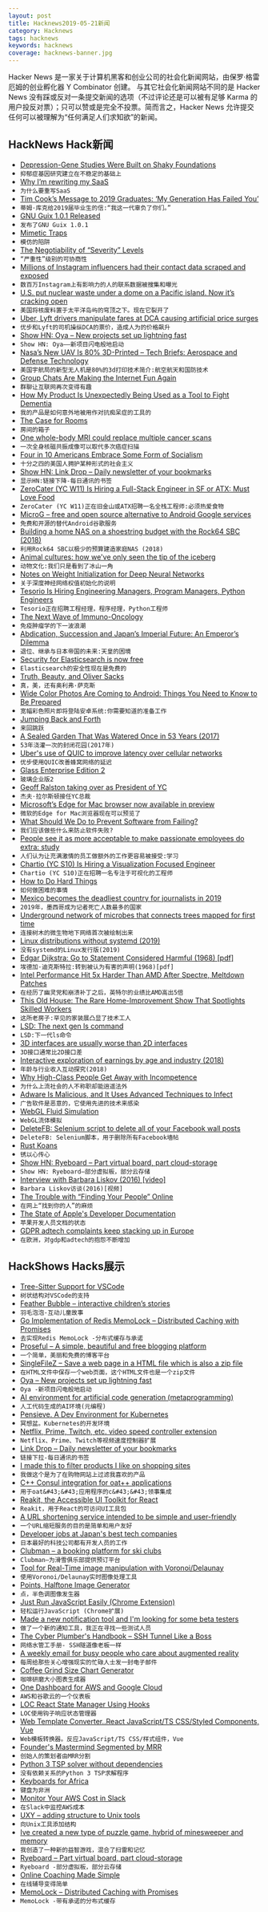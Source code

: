 ```yaml
---
layout: post
title: Hacknews2019-05-21新闻
category: Hacknews
tags: hacknews
keywords: hacknews
coverage: hacknews-banner.jpg
---
```


Hacker News 是一家关于计算机黑客和创业公司的社会化新闻网站，由保罗·格雷厄姆的创业孵化器 Y Combinator 创建。
与其它社会化新闻网站不同的是 Hacker News 没有踩或反对一条提交新闻的选项（不过评论还是可以被有足够 Karma 的用户投反对票）；只可以赞或是完全不投票。简而言之，Hacker News 允许提交任何可以被理解为“任何满足人们求知欲”的新闻。

## HackNews Hack新闻


- [Depression-Gene Studies Were Built on Shaky Foundations](https://www.theatlantic.com/science/archive/2019/05/waste-1000-studies/589684/)
- `抑郁症基因研究建立在不稳定的基础上`
- [Why I’m rewriting my SaaS](https://medium.com/hostifi/hostifi-2-0-why-im-completely-rewriting-my-5-735-mrr-saas-d2744734b42e)
- `为什么要重写SaaS`
- [Tim Cook’s Message to 2019 Graduates: ‘My Generation Has Failed You’](https://observer.com/2019/05/apple-ceo-tim-cook-tulane-2019-commencement-speech-climate-change/)
- `蒂姆·库克给2019届毕业生的信:“我这一代辜负了你们。”`
- [GNU Guix 1.0.1 Released](https://www.gnu.org/software/guix/blog/2019/gnu-guix-1.0.1-released/)
- `发布了GNU Guix 1.0.1`
- [Mimetic Traps](https://briantimar.github.io/notes/mimetic/mimetic)
- `模仿的陷阱`
- [The Negotiability of “Severity” Levels](https://www.adaptivecapacitylabs.com/blog/2019/05/20/the-negotiability-of-severity-levels/)
- `“严重性”级别的可协商性`
- [Millions of Instagram influencers had their contact data scraped and exposed](https://techcrunch.com/2019/05/20/instagram-influencer-celebrity-accounts-scraped/)
- `数百万Instagram上有影响力的人的联系数据被搜集和曝光`
- [U.S. put nuclear waste under a dome on a Pacific island. Now it’s cracking open](https://www.washingtonpost.com/nation/2019/05/20/us-put-nuclear-waste-under-dome-pacific-island-now-its-cracking-open/)
- `美国将核废料置于太平洋岛屿的穹顶之下。现在它裂开了`
- [Uber, Lyft drivers manipulate fares at DCA causing artificial price surges](https://wjla.com/news/local/uber-and-lyft-drivers-fares-at-reagan-national)
- `优步和Lyft的司机操纵DCA的票价，造成人为的价格飙升`
- [Show HN: Oya – New projects set up lightning fast](https://oya.sh/)
- `Show HN: Oya——新项目闪电般地启动`
- [Nasa’s New UAV Is 80% 3D-Printed – Tech Briefs: Aerospace and Defense Technology](https://www.aerodefensetech.com/component/content/article/adt/features/insider/34484)
- `美国宇航局的新型无人机是80%的3d打印技术简介:航空航天和国防技术`
- [Group Chats Are Making the Internet Fun Again](http://nymag.com/intelligencer/2019/05/group-chats-are-making-the-internet-fun-again.html)
- `群聊让互联网再次变得有趣`
- [How My Product Is Unexpectedly Being Used as a Tool to Fight Dementia](https://nanagram.co/blog/nanagram-for-dementia/)
- `我的产品是如何意外地被用作对抗痴呆症的工具的`
- [The Case for Rooms](https://www.citylab.com/design/2018/08/the-case-for-rooms/563216/)
- `房间的箱子`
- [One whole-body MRI could replace multiple cancer scans](http://www.pharmatimes.com/news/one_whole-body_mri_could_replace_multiple_cancer_scans_1287814)
- `一次全身核磁共振成像可以取代多次癌症扫描`
- [Four in 10 Americans Embrace Some Form of Socialism](https://news.gallup.com/poll/257639/four-americans-embrace-form-socialism.aspx)
- `十分之四的美国人拥护某种形式的社会主义`
- [Show HN: Link Drop – Daily newsletter of your bookmarks](http://linkdrop.co)
- `显示HN:链接下降-每日通讯的书签`
- [ZeroCater (YC W11) Is Hiring a Full-Stack Engineer in SF or ATX: Must Love Food](https://zerocater.com/about/careers/?gh_jid=1585898)
- `ZeroCater (YC W11)正在旧金山或ATX招聘一名全栈工程师:必须热爱食物`
- [MicroG – free and open source alternative to Android Google services](https://microg.org)
- `免费和开源的替代Android谷歌服务`
- [Building a home NAS on a shoestring budget with the Rock64 SBC (2018)](http://www.theramblinman.ca/2018/04/04/building-a-high-performing-home-nas-on-a-shoestring-budget-with-the-rock64-sbc/)
- `利用Rock64 SBC以极少的预算建造家庭NAS (2018)`
- [Animal cultures: how we&#39;ve only seen the tip of the iceberg](https://www.cambridge.org/core/journals/evolutionary-human-sciences/article/animal-cultures-how-weve-only-seen-the-tip-of-the-iceberg/2D9C2B4156E087ABC94A8AE99A6F0FAD)
- `动物文化:我们只是看到了冰山一角`
- [Notes on Weight Initialization for Deep Neural Networks](https://madaan.github.io/init/)
- `关于深度神经网络权值初始化的说明`
- [Tesorio Is Hiring Engineering Managers, Program Managers, Python Engineers](https://www.tesorio.com/careers/)
- `Tesorio正在招聘工程经理，程序经理，Python工程师`
- [The Next Wave of Immuno-Oncology](https://blogs.scientificamerican.com/observations/the-next-wave-of-immuno-oncology/)
- `免疫肿瘤学的下一波浪潮`
- [Abdication, Succession and Japan’s Imperial Future: An Emperor’s Dilemma](https://apjjf.org/2019/09/Breen.html)
- `退位、继承与日本帝国的未来:天皇的困境`
- [Security for Elasticsearch is now free](https://www.elastic.co/blog/security-for-elasticsearch-is-now-free?blade=tw&amp;hulk=social)
- `Elasticsearch的安全性现在是免费的`
- [Truth, Beauty, and Oliver Sacks](https://www.nybooks.com/articles/2019/06/06/truth-beauty-and-oliver-sacks/)
- `真，美，还有奥利弗·萨克斯`
- [Wide Color Photos Are Coming to Android: Things You Need to Know to Be Prepared](https://android-developers.googleblog.com/2019/05/wide-color-photos-are-coming-to-android.html)
- `宽幅彩色照片即将登陆安卓系统:你需要知道的准备工作`
- [Jumping Back and Forth](http://craftinginterpreters.com/jumping-back-and-forth.html)
- `来回跳跃`
- [A Sealed Garden That Was Watered Once in 53 Years (2017)](https://biologicperformance.com/sealed-bottle-terrarium-garden-watered-once-53-years/)
- `53年浇灌一次的封闭花园(2017年)`
- [Uber&#39;s use of QUIC to improve latency over cellular networks](https://eng.uber.com/employing-quic-protocol/)
- `优步使用QUIC改善蜂窝网络的延迟`
- [Glass Enterprise Edition 2](https://www.blog.google/products/hardware/glass-enterprise-edition-2/)
- `玻璃企业版2`
- [Geoff Ralston taking over as President of YC](https://blog.ycombinator.com/geoff-ralston-for-president/)
- `杰夫·拉尔斯顿接任YC总裁`
- [Microsoft’s Edge for Mac browser now available in preview](https://www.theverge.com/2019/5/20/18632709/microsoft-edge-mac-browser-download-preview)
- `微软的Edge for Mac浏览器现在可以预览了`
- [What Should We Do to Prevent Software from Failing?](https://sloanreview.mit.edu/article/what-should-we-do-to-prevent-software-from-failing/)
- `我们应该做些什么来防止软件失败?`
- [People see it as more acceptable to make passionate employees do extra: study](https://www.fuqua.duke.edu/duke-fuqua-insights/kay-passion-exploitation)
- `人们认为让充满激情的员工做额外的工作更容易被接受:学习`
- [Chartio (YC S10) Is Hiring a Visualization Focused Engineer](https://jobs.lever.co/chartio/b2652fdd-1b06-45ca-94ba-b9bdcc1f1c78)
- `Chartio (YC S10)正在招聘一名专注于可视化的工程师`
- [How to Do Hard Things](https://www.drmaciver.com/2019/05/how-to-do-hard-things/)
- `如何做困难的事情`
- [Mexico becomes the deadliest country for journalists in 2019](https://latinamericareports.com/fifth-mexican-journalist-killed-this-year/2143/)
- `2019年，墨西哥成为记者死亡人数最多的国家`
- [Underground network of microbes that connects trees mapped for first time](https://www.sciencemag.org/news/2019/05/wood-wide-web-underground-network-microbes-connects-trees-mapped-first-time)
- `连接树木的微生物地下网络首次被绘制出来`
- [Linux distributions without systemd (2019)](https://ungleich.ch/en-us/cms/blog/2019/05/20/linux-distros-without-systemd/)
- `没有systemd的Linux发行版(2019)`
- [Edgar Dijkstra: Go to Statement Considered Harmful (1968) [pdf]](https://homepages.cwi.nl/~storm/teaching/reader/Dijkstra68.pdf)
- `埃德加·迪克斯特拉:转到被认为有害的声明(1968)[pdf]`
- [Intel Performance Hit 5x Harder Than AMD After Spectre, Meltdown Patches](https://www.extremetech.com/computing/291649-intel-performance-amd-spectre-meltdown-mds-patches)
- `在经历了幽灵党和崩溃补丁之后，英特尔的业绩比AMD高出5倍`
- [This Old House: The Rare Home-Improvement Show That Spotlights Skilled Workers](https://www.theatlantic.com/entertainment/archive/2019/05/old-houses-legacy-home-improvement-tv/589372/)
- `这所老房子:罕见的家装展凸显了技术工人`
- [LSD: The next gen ls command](https://github.com/Peltoche/lsd)
- `LSD:下一代ls命令`
- [3D interfaces are usually worse than 2D interfaces](https://www.facebook.com/permalink.php?story_fbid=2407256322842204&amp;id=100006735798590)
- `3D接口通常比2D接口差`
- [Interactive exploration of earnings by age and industry (2018)](https://www.zippia.com/research/dead-end-careers/)
- `年龄与行业收入互动探究(2018)`
- [Why High-Class People Get Away with Incompetence](https://www.nytimes.com/2019/05/20/science/social-class-confidence.html)
- `为什么上流社会的人不称职却能逍遥法外`
- [Adware Is Malicious, and It Uses Advanced Techniques to Infect](https://sensorstechforum.com/adware-malicious-advanced-techniques/)
- `广告软件是恶意的，它使用先进的技术来感染`
- [WebGL Fluid Simulation](https://paveldogreat.github.io/WebGL-Fluid-Simulation/)
- `WebGL流体模拟`
- [DeleteFB: Selenium script to delete all of your Facebook wall posts](https://github.com/weskerfoot/DeleteFB)
- `DeleteFB: Selenium脚本，用于删除所有Facebook墙帖`
- [Rust Koans](https://users.rust-lang.org/t/rust-koans/2408)
- `锈以心传心`
- [Show HN: Ryeboard – Part virtual board, part cloud-storage](https://www.ryeboard.com/)
- `Show HN: Ryeboard—部分虚拟板，部分云存储`
- [Interview with Barbara Liskov (2016) [video]](https://www.youtube.com/watch?v=O6By99JW_V8)
- `Barbara Liskov访谈(2016)[视频]`
- [The Trouble with “Finding Your People” Online](https://tinyletter.com/lmsacasas/letters/the-convivial-society-no-17-arduous-interfaces)
- `在网上“找到你的人”的麻烦`
- [The State of Apple&#39;s Developer Documentation](https://mjtsai.com/blog/2019/05/20/the-state-of-apples-developer-documentation/)
- `苹果开发人员文档的状态`
- [GDPR adtech complaints keep stacking up in Europe](https://techcrunch.com/2019/05/20/gdpr-adtech-complaints-keep-stacking-up-in-europe/)
- `在欧洲，对gdp和adtech的抱怨不断增加`


## HackShows Hacks展示

- [ Tree-Sitter Support for VSCode](https://marketplace.visualstudio.com/items?itemName=georgewfraser.vscode-tree-sitter)
- `树状结构对VSCode的支持`
- [ Feather Bubble – interactive children’s stories](https://www.featherbubble.com)
- `羽毛泡泡-互动儿童故事`
- [ Go Implementation of Redis MemoLock – Distributed Caching with Promises](https://github.com/kristoff-it/redis-memolock/tree/master/go)
- `去实现Redis MemoLock -分布式缓存与承诺`
- [ Proseful – A simple, beautiful and free blogging platform](https://proseful.com)
- `一个简单，美丽和免费的博客平台`
- [ SingleFileZ – Save a web page in a HTML file which is also a zip file](https://github.com/gildas-lormeau/SingleFileZ)
- `在HTML文件中保存一个web页面，这个HTML文件也是一个zip文件`
- [ Oya – New projects set up lightning fast](https://oya.sh/)
- `Oya -新项目闪电般地启动`
- [ AI environment for artificial code generation (metaprogramming)](https://github.com/gsurma/meta_intelligence)
- `人工代码生成的AI环境(元编程)`
- [ Pensieve. A Dev Environment for Kubernetes](https://github.com/felipellrocha/pensieve)
- `冥想盆。Kubernetes的开发环境`
- [ Netflix, Prime, Twitch, etc. video speed controller extension](https://chrome.google.com/webstore/detail/speedify-video-speed-cont/pldkddbkbcedophgedaeofceedjcaehl?authuser=1)
- `Netflix、Prime、Twitch等视频速度控制器扩展`
- [ Link Drop – Daily newsletter of your bookmarks](http://linkdrop.co)
- `链接下拉-每日通讯的书签`
- [ I made this to filter products I like on shopping sites](https://chrome.google.com/webstore/detail/the-vegan-filter/pgjbffdjjamkcnbimjbaahhflocahcae)
- `我做这个是为了在购物网站上过滤我喜欢的产品`
- [ C&#43;&#43; Consul integration for oat&#43;&#43; applications](https://github.com/oatpp/oatpp-consul)
- `用于oat&#43;&#43;应用程序的c&#43;&#43;领事集成`
- [ Reakit, the Accessible UI Toolkit for React](https://reakit.io)
- `Reakit，用于React的可访问UI工具包`
- [ A URL shortening service intended to be simple and user-friendly](https://news.ycombinator.com/item?id=19937458)
- `一个URL缩短服务的目的是简单和用户友好`
- [ Developer jobs at Japan&#39;s best tech companies](https://japan-dev.com)
- `日本最好的科技公司都有开发人员的工作`
- [ Clubman – a booking platform for ski clubs](https://clubman.app)
- `Clubman—为滑雪俱乐部提供预订平台`
- [ Tool for Real-Time image manipulation with Voronoi/Delaunay](https://github.com/MauriceGit/Voronoi_Image_Manipulation)
- `使用Voronoi/Delaunay实时图像处理工具`
- [ Points, Halftone Image Generator](https://github.com/borud/points)
- `点，半色调图像发生器`
- [ Just Run JavaScript Easily (Chrome Extension)](https://chrome.google.com/webstore/detail/run-javascript/lmilalhkkdhfieeienjbiicclobibjao)
- `轻松运行JavaScript (Chrome扩展)`
- [ Made a new notification tool and I&#39;m looking for some beta testers](https://notify17.net)
- `做了一个新的通知工具，我正在寻找一些测试人员`
- [ The Cyber Plumber&#39;s Handbook – SSH Tunnel Like a Boss](https://news.ycombinator.com/item?id=19946941)
- `网络水管工手册- SSH隧道像老板一样`
- [ A weekly email for busy people who care about augmented reality](https://ar-weekly.blog)
- `每周给那些关心增强现实的忙碌人士发一封电子邮件`
- [ Coffee Grind Size Chart Generator](https://honestcoffeeguide.com/guides/coffee-grind-size-chart/)
- `咖啡研磨大小图表生成器`
- [ One Dashboard for AWS and Google Cloud](https://github.com/mlabouardy/komiser#2)
- `AWS和谷歌云的一个仪表板`
- [ LOC React State Manager Using Hooks](https://gist.github.com/jakoblorz/6126582685f93bbe2313e2775a4b233f)
- `LOC使用钩子响应状态管理器`
- [ Web Template Converter..React JavaScript/TS CSS/Styled Components, Vue](https://www.npmjs.com/package/@springload/metatemplate)
- `Web模板转换器。反应JavaScript/TS CSS/样式组件，Vue`
- [ Founder&#39;s Mastermind Segmented by MRR](https://tuemilio.com/founders-mastermind)
- `创始人的策划者由MRR分割`
- [ Python 3 TSP solver without dependencies](https://github.com/dimitrovskif/elkai)
- `没有依赖关系的Python 3 TSP求解程序`
- [ Keyboards for Africa](https://www.linkedin.com/pulse/keyboards-africa-nelly-cheboi)
- `键盘为非洲`
- [ Monitor Your AWS Cost in Slack](https://cloudforecast.io/slack.html)
- `在Slack中监控AWS成本`
- [ UXY – adding structure to Unix tools](https://github.com/sustrik/uxy)
- `向Unix工具添加结构`
- [ Ive created a new type of puzzle game, hybrid of minesweeper and memory](https://microtaur.com/isitsafe)
- `我创造了一种新的益智游戏，混合了扫雷和记忆`
- [ Ryeboard – Part virtual board, part cloud-storage](https://www.ryeboard.com/)
- `Ryeboard -部分虚拟板，部分云存储`
- [ Online Coaching Made Simple](https://vrtlly.me/)
- `在线辅导变得简单`
- [ MemoLock – Distributed Caching with Promises](https://github.com/kristoff-it/redis-memolock)
- `MemoLock -带有承诺的分布式缓存`


